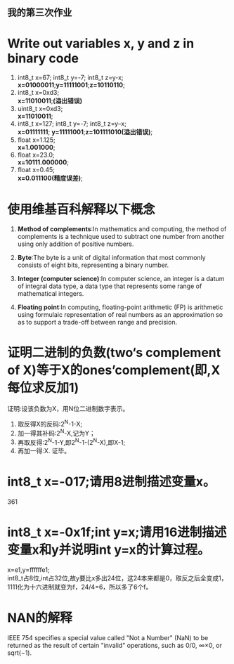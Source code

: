 ## 我的第三次作业
# Write out variables x, y and z in binary code
1. int8_t x=67; int8_t y=-7; int8_t z=y-x;
<br/>**x=01000011**;**y=11111001**;**z=10110110**;
2. int8_t x=0xd3;
<br/>**x=11010011**;**(溢出错误)**
3. uint8_t x=0xd3;
<br/>**x=11010011**;
4. int8_t x=127; int8_t y=-7; int8_t z=y–x;
<br/>**x=01111111**; **y=11111001**;**z=101111010(溢出错误)**;
5. float x=1.125;
<br/>**x=1.001000**;
6. float x=23.0;
<br/>**x=10111.000000**;
7. float x=0.45;
<br/>**x=0.011100(精度误差)**;


# 使用维基百科解释以下概念
1. **Method of complements**:In mathematics and computing, the method of complements is a technique used to subtract one number from another using only addition of positive numbers.

2. **Byte**:The byte is a unit of digital information that most commonly consists of eight bits, representing a binary number. 

3. **Integer (computer science)**:In computer science, an integer is a datum of integral data type, a data type that represents some range of mathematical integers.

4. **Floating point**:In computing, floating-point arithmetic (FP) is arithmetic using formulaic representation of real numbers as an approximation so as to support a trade-off between range and precision.

# 证明二进制的负数(two‘s complement of X)等于X的ones’complement(即,X每位求反加1)

证明:设该负数为X，用N位二进制数字表示。
1. 取反得X的反码:2<sup>N</sup>-1-X;
2. 加一得其补码:2<sup>N</sup>-X,记为Y；
3. 再取反得:2<sup>N</sup>-1-Y,即2<sup>N</sup>-1-(2<sup>N</sup>-X),即X-1;
4. 再加一得:X.
证毕。

# int8_t x=-017;请用8进制描述变量x。
361

# int8_t x=-0x1f;int y=x;请用16进制描述变量x和y并说明int y=x的计算过程。
x=e1,y=ffffffe1;
<br/>int8_t占8位,int占32位,故y要比x多出24位，这24本来都是0，取反之后全变成1，1111化为十六进制就变为f，24/4=6，所以多了6个f。

# NAN的解释
IEEE 754 specifies a special value called "Not a Number" (NaN) to be returned as the result of certain "invalid" operations, such as 0/0, ∞×0, or sqrt(−1).

